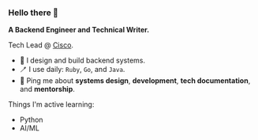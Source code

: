 ### Hello there :wave:

**A Backend Engineer and Technical Writer.**

Tech Lead @ [Cisco](https://www.cisco.com/).

* :hammer: I design and build backend systems.
* 🪥 I use daily: `Ruby`, `Go`, and `Java`.
* 💬 Ping me about **systems design**, **development**, **tech documentation**, and **mentorship**.

Things I'm active learning:
* Python
* AI/ML
